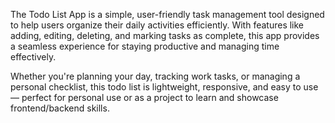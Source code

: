 The Todo List App is a simple, user-friendly task management tool designed to help users organize their daily activities efficiently. With features like adding, editing, deleting, and marking tasks as complete, this app provides a seamless experience for staying productive and managing time effectively.

Whether you're planning your day, tracking work tasks, or managing a personal checklist, this todo list is lightweight, responsive, and easy to use — perfect for personal use or as a project to learn and showcase frontend/backend skills.
